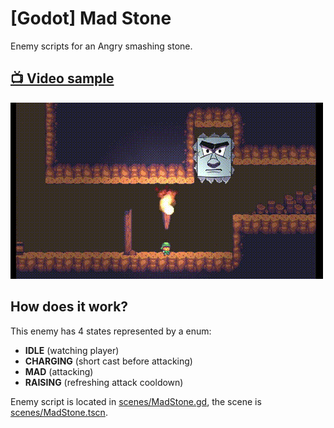 # [Godot] Mad Stone
Enemy scripts for an Angry smashing stone.

## [:tv: Video sample](http://www.youtube.com/watch?v=jn_XwXac9Go)
[![Preview img failed to load!](img/preview.gif)](http://www.youtube.com/watch?v=jn_XwXac9Go)

## How does it work?
This enemy has 4 states represented by a enum:
 - **IDLE** (watching player)
 - **CHARGING** (short cast before attacking)
 - **MAD** (attacking)
 - **RAISING** (refreshing attack cooldown)

Enemy script is located in [scenes/MadStone.gd](scenes/MadStone.gd), the scene is [scenes/MadStone.tscn](scenes/MadStone.tscn).
